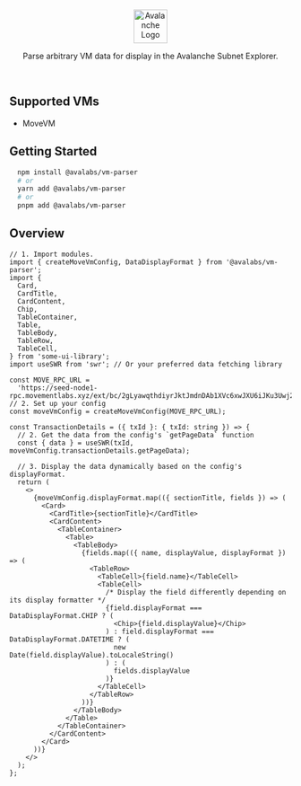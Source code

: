 <br/>

<p align="center">
  <a href="https://subnets.avax.network/">
      <picture>
        <img alt="Avalanche Logo" src="https://images.ctfassets.net/gcj8jwzm6086/Gse8dqDEnJtT87RsbbEf4/1609daeb09e9db4a6617d44623028356/Avalanche_Horizontal_White.svg" width="auto" height="60">
      </picture>
</a>
</p>

<p align="center">
  Parse arbitrary VM data for display in the Avalanche Subnet Explorer.
<p>

<br>

## Supported VMs

- MoveVM

## Getting Started

```sh
  npm install @avalabs/vm-parser
  # or
  yarn add @avalabs/vm-parser
  # or
  pnpm add @avalabs/vm-parser
```

## Overview

```tsx
// 1. Import modules.
import { createMoveVmConfig, DataDisplayFormat } from '@avalabs/vm-parser';
import {
  Card,
  CardTitle,
  CardContent,
  Chip,
  TableContainer,
  Table,
  TableBody,
  TableRow,
  TableCell,
} from 'some-ui-library';
import useSWR from 'swr'; // Or your preferred data fetching library

const MOVE_RPC_URL =
  'https://seed-node1-rpc.movementlabs.xyz/ext/bc/2gLyawqthdiyrJktJmdnDAb1XVc6xwJXU6iJKu3Uwj21F2mXAK/rpc';
// 2. Set up your config
const moveVmConfig = createMoveVmConfig(MOVE_RPC_URL);

const TransactionDetails = ({ txId }: { txId: string }) => {
  // 2. Get the data from the config's `getPageData` function
  const { data } = useSWR(txId, moveVmConfig.transactionDetails.getPageData);

  // 3. Display the data dynamically based on the config's displayFormat.
  return (
    <>
      {moveVmConfig.displayFormat.map(({ sectionTitle, fields }) => (
        <Card>
          <CardTitle>{sectionTitle}</CardTitle>
          <CardContent>
            <TableContainer>
              <Table>
                <TableBody>
                  {fields.map(({ name, displayValue, displayFormat }) => (
                    <TableRow>
                      <TableCell>{field.name}</TableCell>
                      <TableCell>
                        /* Display the field differently depending on its display formatter */
                        {field.displayFormat === DataDisplayFormat.CHIP ? (
                          <Chip>{field.displayValue}</Chip>
                        ) : field.displayFormat === DataDisplayFormat.DATETIME ? (
                          new Date(field.displayValue).toLocaleString()
                        ) : (
                          fields.displayValue
                        )}
                      </TableCell>
                    </TableRow>
                  ))}
                </TableBody>
              </Table>
            </TableContainer>
          </CardContent>
        </Card>
      ))}
    </>
  );
};
```
